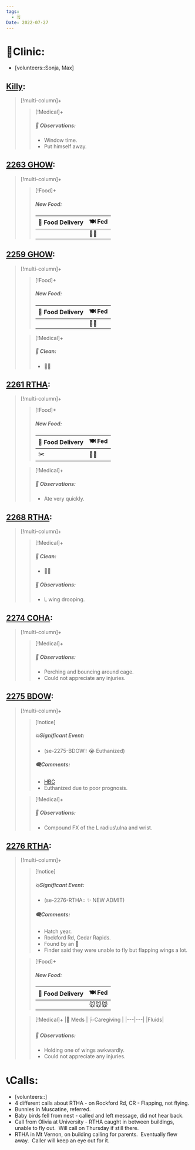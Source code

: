 ```yaml
---
tags:
  - 🗒️
Date: 2022-07-27
---
```


# 🏥Clinic:
- [volunteers::Sonja, Max]

## [Killy](../RARE%20Birds/Ed%20Birds/Killy.md):
> [!multi-column]+
>
>> [!Medical]+
>> ##### 🔭 Observations:
>> - Window time.
>> - Put himself away.

## [2263 GHOW](../RARE%20Birds/2263%20GHOW.md):
> [!multi-column]+
>
>> [!Food]+
>> ##### New Food:
>> |🚚 Food Delivery| 🍽️ Fed|
>> |---|---|
>>||🐀🐀

## [2259 GHOW](../RARE%20Birds/2259%20GHOW.md):
> [!multi-column]+
>
>> [!Food]+
>> ##### New Food:
>> |🚚 Food Delivery| 🍽️ Fed|
>> |---|---|
>>||🐀🐀
>
>> [!Medical]+
>>##### 🫧 Clean:
>> - 🧼➗

## [2261 RTHA](../RARE%20Birds/2261%20RTHA.md):
> [!multi-column]+
>
>> [!Food]+
>> ##### New Food:
>> |🚚 Food Delivery| 🍽️ Fed|
>> |---|---|
>>|✂️| 🐀🐀
>
>> [!Medical]+
>> ##### 🔭 Observations:
>> - Ate very quickly.

## [2268 RTHA](../RARE%20Birds/2268%20RTHA.md):
> [!multi-column]+
>
>> [!Medical]+
>>##### 🫧 Clean:
>> - 🧼➗
>>
>> ##### 🔭 Observations:
>> - L wing drooping.

## [2274 COHA](../RARE%20Birds/2274%20COHA.md):
> [!multi-column]+
>
>> [!Medical]+
>> ##### 🔭 Observations:
>> - Perching and bouncing around cage.
>> - Could not appreciate any injuries.

## [2275 BDOW](../RARE%20Birds/2275%20BDOW.md):
> [!multi-column]+
>
>> [!notice]
>> ##### 💥Significant Event:
>> - (se-2275-BDOW:: 😭 Euthanized)
>>
>> ##### 🗨️Comments:
>> - [HBC](../Admin/Codes/HBC.md)
>> - Euthanized due to poor prognosis.
>
>> [!Medical]+
>> ##### 🔭 Observations:
>> - Compound FX of the L radius\ulna and wrist. 

## [2276 RTHA](../RARE%20Birds/2276%20RTHA.md):
> [!multi-column]+
>
>> [!notice]
>> ##### 💥Significant Event:
>> - (se-2276-RTHA:: ✨ NEW ADMIT)
>>
>> ##### 🗨️Comments:
>> - Hatch year.
>> - Rockford Rd, Cedar Rapids.
>> - Found by an 🧑
>> - Finder said they were unable to fly but flapping wings a lot.
>
>> [!Food]+
>> ##### New Food:
>> |🚚 Food Delivery| 🍽️ Fed|
>> |---|---|
>>||🐭🐭🐭
>
>> [!Medical]+
>> |💊 Meds | 🩺Caregiving |
>> |---|---|
>> |Fluids|
>>
>> ##### 🔭 Observations:
>> - Holding one of wings awkwardly.
>> - Could not appreciate any injuries.

# 📞Calls:
- [volunteers::]
- 4 different calls about RTHA - on Rockford Rd, CR - Flapping, not flying.
- Bunnies in Muscatine, referred.
- Baby birds fell from nest - called and left message, did not hear back.
- Call from Olivia at University - RTHA caught in between buildings, unable to fly out.  Will call on Thursday if still there.
- RTHA in Mt Vernon, on building calling for parents.  Eventually flew away.  Caller will keep an eye out for it.
